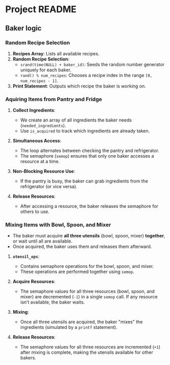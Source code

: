 # Project README

## Baker logic

### Random Recipe Selection
1. **Recipes Array**: Lists all available recipes.
2. **Random Recipe Selection**:
   - `srand(time(NULL) + baker_id)`: Seeds the random number generator uniquely for each baker.
   - `rand() % num_recipes`: Chooses a recipe index in the range `[0, num_recipes - 1]`.
3. **Print Statement**: Outputs which recipe the baker is working on.

### Aquiring Items from Pantry and Fridge
1. **Collect Ingredients**:
   - We create an array of all ingredients the baker needs (`needed_ingredients`).
   - Use `is_acquired` to track which ingredients are already taken.
   
2. **Simultaneous Access**:
   - The loop alternates between checking the pantry and refrigerator.
   - The semaphore (`semop`) ensures that only one baker accesses a resource at a time.

3. **Non-Blocking Resource Use**:
   - If the pantry is busy, the baker can grab ingredients from the refrigerator (or vice versa).

4. **Release Resources**:
   - After accessing a resource, the baker releases the semaphore for others to use.

### Mixing Items with Bowl, Spoon, and Mixer
- The baker must acquire **all three utensils** (bowl, spoon, mixer) **together**, or wait until all are available.
- Once acquired, the baker uses them and releases them afterward.
1. **`utensil_ops`**:
   - Contains semaphore operations for the bowl, spoon, and mixer.
   - These operations are performed together using `semop`.

2. **Acquire Resources**:
   - The semaphore values for all three resources (bowl, spoon, and mixer) are decremented (`-1`) in a single `semop` call. If any resource isn’t available, the baker waits.

3. **Mixing**:
   - Once all three utensils are acquired, the baker "mixes" the ingredients (simulated by a `printf` statement).

4. **Release Resources**:
   - The semaphore values for all three resources are incremented (`+1`) after mixing is complete, making the utensils available for other bakers.
